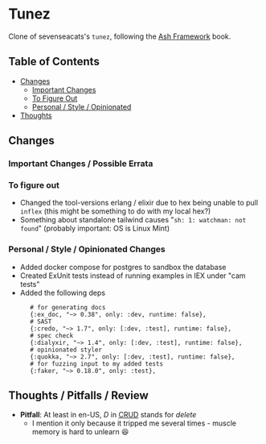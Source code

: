 # Tunez

Clone of sevenseacats's `tunez`, following the [Ash Framework](https://pragprog.com/titles/ldash/ash-framework/) book.

## Table of Contents

* [Changes](#changes)
  * [Important Changes](#important-changes--possible-errata)
  * [To Figure Out](#to-figure-out)
  * [Personal / Style / Opinionated](#personal--style--opinionated-changes)
* [Thoughts](#thoughts--pitfalls--review)

## Changes 

### Important Changes / Possible Errata


### To figure out

* Changed the tool-versions erlang / elixir due to hex being unable to pull `inflex` (this might be something to do with my local hex?)
* Something about standalone tailwind causes "`sh: 1: watchman: not found`" (probably important: OS is Linux Mint)

### Personal / Style / Opinionated Changes

* Added docker compose for postgres to sandbox the database
* Created ExUnit tests instead of running examples in IEX under "cam tests"
* Added the following deps

```
      # for generating docs
      {:ex_doc, "~> 0.38", only: :dev, runtime: false},
      # SAST
      {:credo, "~> 1.7", only: [:dev, :test], runtime: false},
      # spec check
      {:dialyxir, "~> 1.4", only: [:dev, :test], runtime: false},
      # opinionated styler
      {:quokka, "~> 2.7", only: [:dev, :test], runtime: false},
      # for fuzzing input to my added tests
      {:faker, "~> 0.18.0", only: :test},
```


## Thoughts / Pitfalls / Review

* **Pitfall**: At least in en-US, *D* in [CRUD](https://en.wikipedia.org/wiki/Create,_read,_update_and_delete) stands for *delete*
  * I mention it only because it tripped me several times - muscle memory is hard to unlearn 😆

